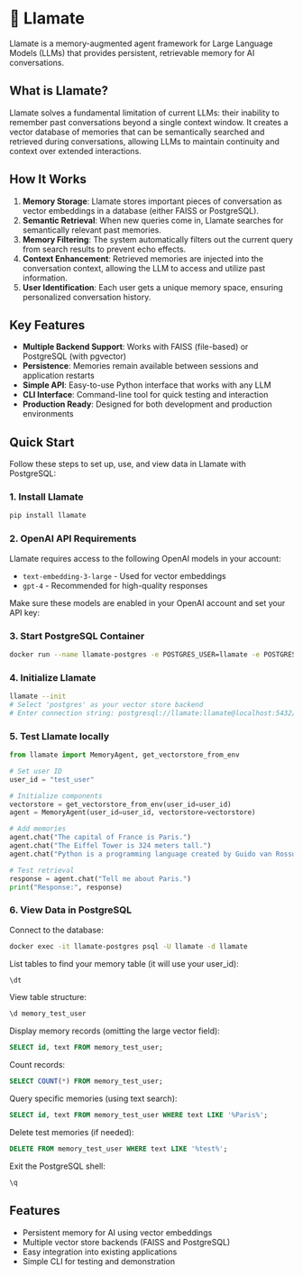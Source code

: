 # 🦙 Llamate

Llamate is a memory-augmented agent framework for Large Language Models (LLMs) that provides persistent, retrievable memory for AI conversations.

## What is Llamate?

Llamate solves a fundamental limitation of current LLMs: their inability to remember past conversations beyond a single context window. It creates a vector database of memories that can be semantically searched and retrieved during conversations, allowing LLMs to maintain continuity and context over extended interactions.

## How It Works

1. **Memory Storage**: Llamate stores important pieces of conversation as vector embeddings in a database (either FAISS or PostgreSQL).
2. **Semantic Retrieval**: When new queries come in, Llamate searches for semantically relevant past memories.
3. **Memory Filtering**: The system automatically filters out the current query from search results to prevent echo effects.
4. **Context Enhancement**: Retrieved memories are injected into the conversation context, allowing the LLM to access and utilize past information.
5. **User Identification**: Each user gets a unique memory space, ensuring personalized conversation history.

## Key Features

- **Multiple Backend Support**: Works with FAISS (file-based) or PostgreSQL (with pgvector)
- **Persistence**: Memories remain available between sessions and application restarts
- **Simple API**: Easy-to-use Python interface that works with any LLM
- **CLI Interface**: Command-line tool for quick testing and interaction
- **Production Ready**: Designed for both development and production environments


## Quick Start

Follow these steps to set up, use, and view data in Llamate with PostgreSQL:

### 1. Install Llamate

```bash
pip install llamate
```

### 2. OpenAI API Requirements

Llamate requires access to the following OpenAI models in your account:

- `text-embedding-3-large` - Used for vector embeddings
- `gpt-4` - Recommended for high-quality responses

Make sure these models are enabled in your OpenAI account and set your API key:

### 3. Start PostgreSQL Container

```bash
docker run --name llamate-postgres -e POSTGRES_USER=llamate -e POSTGRES_PASSWORD=llamate -e POSTGRES_DB=llamate -p 5432:5432 -d ankane/pgvector
```

### 4. Initialize Llamate

```bash
llamate --init
# Select 'postgres' as your vector store backend
# Enter connection string: postgresql://llamate:llamate@localhost:5432/llamate
```

### 5. Test Llamate locally

```python
from llamate import MemoryAgent, get_vectorstore_from_env

# Set user ID
user_id = "test_user"

# Initialize components
vectorstore = get_vectorstore_from_env(user_id=user_id)
agent = MemoryAgent(user_id=user_id, vectorstore=vectorstore)

# Add memories
agent.chat("The capital of France is Paris.")
agent.chat("The Eiffel Tower is 324 meters tall.")
agent.chat("Python is a programming language created by Guido van Rossum.")

# Test retrieval
response = agent.chat("Tell me about Paris.")
print("Response:", response)
```

### 6. View Data in PostgreSQL

Connect to the database:

```bash
docker exec -it llamate-postgres psql -U llamate -d llamate
```

List tables to find your memory table (it will use your user_id):

```sql
\dt
```

View table structure:

```sql
\d memory_test_user
```

Display memory records (omitting the large vector field):

```sql
SELECT id, text FROM memory_test_user;
```

Count records:

```sql
SELECT COUNT(*) FROM memory_test_user;
```

Query specific memories (using text search):

```sql
SELECT id, text FROM memory_test_user WHERE text LIKE '%Paris%';
```

Delete test memories (if needed):

```sql
DELETE FROM memory_test_user WHERE text LIKE '%test%';
```

Exit the PostgreSQL shell:

```sql
\q
```

## Features

- Persistent memory for AI using vector embeddings
- Multiple vector store backends (FAISS and PostgreSQL)
- Easy integration into existing applications
- Simple CLI for testing and demonstration

